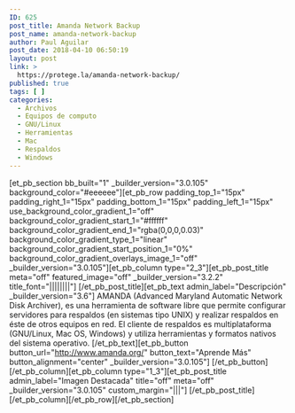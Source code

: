 ```yaml
---
ID: 625
post_title: Amanda Network Backup
post_name: amanda-network-backup
author: Paul Aguilar
post_date: 2018-04-10 06:50:19
layout: post
link: >
  https://protege.la/amanda-network-backup/
published: true
tags: [ ]
categories:
  - Archivos
  - Equipos de computo
  - GNU/Linux
  - Herramientas
  - Mac
  - Respaldos
  - Windows
---
```

[et_pb_section bb_built="1" \_builder\_version="3.0.105" background_color="#eeeeee"][et_pb_row padding_top_1="15px" padding_right_1="15px" padding_bottom_1="15px" padding_left_1="15px" use_background_color_gradient_1="off" background_color_gradient_start_1="#ffffff" background_color_gradient_end_1="rgba(0,0,0,0.03)" background_color_gradient_type_1="linear" background_color_gradient_start_position_1="0%" background_color_gradient_overlays_image_1="off" \_builder\_version="3.0.105"][et_pb_column type="2_3"][et_pb_post_title meta="off" featured_image="off" \_builder\_version="3.2.2" title_font="||||||||"] [/et_pb_post_title][et_pb_text admin_label="Descripción" \_builder\_version="3.6"] AMANDA (Advanced Maryland Automatic Network Disk Archiver), es una herramienta de software libre que permite configurar servidores para respaldos (en sistemas tipo UNIX) y realizar respaldos en éste de otros equipos en red. El cliente de respaldos es multiplataforma (GNU/Linux, Mac OS, Windows) y utiliza herramientas y formatos nativos del sistema operativo. [/et_pb_text][et_pb_button button_url="http://www.amanda.org/" button_text="Aprende Más" button_alignment="center" \_builder\_version="3.0.105"] [/et_pb_button][/et_pb_column][et_pb_column type="1_3"][et_pb_post_title admin_label="Imagen Destacada" title="off" meta="off" \_builder\_version="3.0.105" custom_margin="|||"] [/et_pb_post_title][/et_pb_column][/et_pb_row][/et_pb_section]